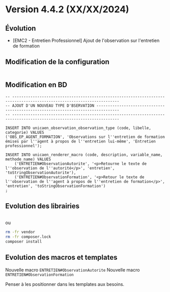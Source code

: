 Version 4.4.2 (XX/XX/2024)
====

Évolution
---
- [EMC2 - Entretien Professionnel] Ajout de l'observation sur l'entretien de formation


Modification de la configuration
---

```bash
```

Modification en BD
---

```postgresql
-- ---------------------------------------------------------------------------------------------------------------------
-- AJOUT D'UN NOUVEAU TYPE D'BSERVATION --------------------------------------------------------------------------------
-- ---------------------------------------------------------------------------------------------------------------------

INSERT INTO unicaen_observation_observation_type (code, libelle, categorie) VALUES 
('OBS_EP_AGENT_FORMATION', 'Observations sur l''entretien de formation émises par l''agent à propos de l''entretien lui-même', 'Entretien professionnel');

INSERT INTO unicaen_renderer_macro (code, description, variable_name, methode_name) VALUES 
    ('ENTRETIEN#ObservationAutorite', '<p>Retourne le texte de l''observation de l''autorité</p>', 'entretien', 'toStringObservationAutorite'),
    ('ENTRETIEN#ObservationFormation', '<p>Retour le texte de l''observation de l''agent à propos de l''entretien de formation</p>', 'entretien', 'toStringObservationFormation')
;

```

Evolution des librairies
---


```bash
```

ou

```bash
rm -fr vendor
rm -fr composer.lock
composer install
```

Evolution des macros et templates
---
Nouvelle macro `ENTRETIEN#ObservationAutorite` 
Nouvelle macro `ENTRETIEN#ObservationFormation`

Penser à les positionner dans les templates aux besoins. 
